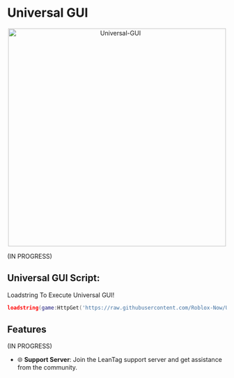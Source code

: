 # Universal GUI
<div align="center">
  <img src=><img src="https://i.ibb.co/TDhdvpPP/Universal-GUI.png" width="500" height="500" alt="Universal-GUI">
</div>

(IN PROGRESS)

## Universal GUI Script:

Loadstring To Execute Universal GUI!
```lua
loadstring(game:HttpGet('https://raw.githubusercontent.com/Roblox-Now/Universal-GUI-Script/main/latest.lua'))()
```

## Features

(IN PROGRESS)

- 🌐 **Support Server**: Join the LeanTag support server and get assistance from the community.

